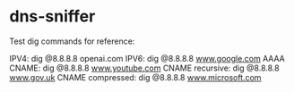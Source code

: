 # dns-sniffer

Test dig commands for reference:

IPV4: dig @8.8.8.8 openai.com
IPV6: dig @8.8.8.8 www.google.com AAAA
CNAME: dig @8.8.8.8 www.youtube.com
CNAME recursive: dig @8.8.8.8 www.gov.uk
CNAME compressed: dig @8.8.8.8 www.microsoft.com